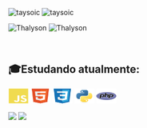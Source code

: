 
<p align="left">
<img src="https://github-readme-stats.vercel.app/api/top-langs?username=taysoic&show_icons=true&locale=en&bg_color=0d1117&text_color=ffffff" alt="taysoic" />
<img src="https://github-readme-stats.vercel.app/api?username=taysoic&show_icons=false&locale=en&transparent=true&text_color=ffffff&bg_color=0d1117" alt="taysoic"/>

</p>

<p align="left">
  <img src="https://i.pinimg.com/736x/50/fb/2a/50fb2a4920ec6eecfca1f96a6c7694b7.jpg" alt="Thalyson" width="200" height="170" />
  <img src="https://i.pinimg.com/736x/07/db/5d/07db5dcc344d5e567ffe2b56983114a7.jpg" alt="Thalyson" width="200" height="170" />
</p>

 <div style="display: inline_block"><br><h2>🎓Estudando atualmente: </h2>
  <img align="center" alt="Thalyson-Js" height="30" width="40" src="https://raw.githubusercontent.com/devicons/devicon/master/icons/javascript/javascript-plain.svg">
  <img align="center" alt="Thalyson-HTML" height="30" width="40" src="https://raw.githubusercontent.com/devicons/devicon/master/icons/html5/html5-original.svg">
  <img align="center" alt="Thalyson-CSS" height="30" width="40" src="https://raw.githubusercontent.com/devicons/devicon/master/icons/css3/css3-original.svg">
  <img align="center" alt="Thalyson-Python" height="30" width="40" src="https://raw.githubusercontent.com/devicons/devicon/master/icons/python/python-original.svg">
  <img align="center" alt="Thalyson-PHP" height="30" width="40" src="https://raw.githubusercontent.com/devicons/devicon/master/icons/php/php-original.svg">
</div>

<br>

<div> 
  <a href="https://www.instagram.com/itayson_/" target="_blank"><img src="https://img.shields.io/badge/-Instagram-%23E4405F?style=for-the-badge&logo=instagram&logoColor=white" target="_blank"></a>
  <a href="https://www.linkedin.com/" target="_blank"><img src="https://img.shields.io/badge/-LinkedIn-%230077B5?style=for-the-badge&logo=linkedin&logoColor=white" target="_blank"></a> 
  
</div>
